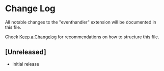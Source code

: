 # Change Log

All notable changes to the "eventhandler" extension will be documented in this file.

Check [Keep a Changelog](http://keepachangelog.com/) for recommendations on how to structure this file.

## [Unreleased]

- Initial release